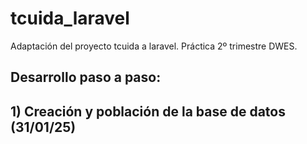 # tcuida_laravel
Adaptación del proyecto tcuida a laravel. Práctica 2º trimestre DWES.

<h2>Desarrollo paso a paso:<h2> 
1) Creación y población de la base de datos (31/01/25)
